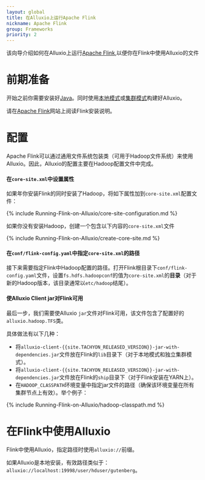 ```yaml
---
layout: global
title: 在Alluxio上运行Apache Flink
nickname: Apache Flink
group: Frameworks
priority: 2
---
```


该向导介绍如何在Alluxio上运行[Apache Flink](http://flink.apache.org/),以便你在Flink中使用Alluxio的文件

# 前期准备

开始之前你需要安装好[Java](Java-Setup.html)。同时使用[本地模式](Running-Alluxio-Locally.html)或[集群模式](Running-Alluxio-on-a-Cluster.html)构建好Alluxio。

请在[Apache Flink](http://flink.apache.org/)网站上阅读Flink安装说明。

# 配置

Apache Flink可以通过通用文件系统包装类（可用于Hadoop文件系统）来使用Alluxio。因此，Alluxio的配置主要在Hadoop配置文件中完成。


#### 在`core-site.xml`中设置属性

如果年你安装Flink的同时安装了Hadoop，将如下属性加到`core-site.xml`配置文件：

{% include Running-Flink-on-Alluxio/core-site-configuration.md %}

如果你没有安装Hadoop，创建一个包含以下内容的`core-site.xml`文件

{% include Running-Flink-on-Alluxio/create-core-site.md %}

#### 在`conf/flink-config.yaml`中指定`core-site.xml`的路径

接下来需要指定Flink中Hadoop配置的路径。打开Flink根目录下`conf/flink-config.yaml`文件，设置`fs.hdfs.hadoopconf`的值为`core-site.xml`的**目录**（对于新的Hadoop版本，该目录通常以`etc/hadoop`结尾）。 

#### 使Alluxio Client jar对Flink可用

最后一步，我们需要使Alluxio `jar`文件对Flink可用，该文件包含了配置好的`alluxio.hadoop.TFS`类。

具体做法有以下几种：

- 将`alluxio-client-{{site.TACHYON_RELEASED_VERSION}}-jar-with-dependencies.jar`文件放在Flink的`lib`目录下（对于本地模式和独立集群模式）。
- 将`alluxio-client-{{site.TACHYON_RELEASED_VERSION}}-jar-with-dependencies.jar`文件放在Flink的`ship`目录下（对于Flink安装在YARN上）。
- 在`HADOOP_CLASSPATH`环境变量中指定jar文件的路径（确保该环境变量在所有集群节点上有效）。举个例子：

{% include Running-Flink-on-Alluxio/hadoop-classpath.md %}

# 在Flink中使用Alluxio

Flink中使用Alluxio，指定路径时使用`alluxio://`前缀。

如果Alluxio是本地安装，有效路径类似于：
`alluxio://localhost:19998/user/hduser/gutenberg`。
